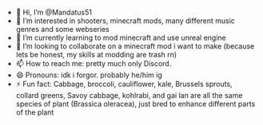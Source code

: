 - 👋 Hi, I’m @Mandatus51
- 👀 I’m interested in shooters, minecraft mods, many different music genres and some webseries
- 🌱 I’m currently learning to mod minecraft and use unreal engine
- 💞️ I’m looking to collaborate on a minecraft mod i want to make (because lets be honest, my skills at modding are trash rn)
- 📫 How to reach me: pretty much only Discord.
- 😄 Pronouns: idk i forgor. probably he/him ig
- ⚡ Fun fact: Cabbage, broccoli, cauliflower, kale, Brussels sprouts, collard greens, Savoy cabbage, kohlrabi, and gai lan are all the same species of plant (Brassica oleracea), just bred to enhance different parts of the plant













